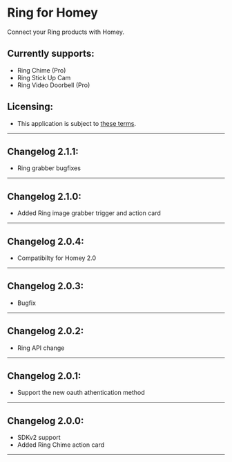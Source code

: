 # Ring for Homey
Connect your Ring products with Homey.

## Currently supports:
* Ring Chime (Pro)
* Ring Stick Up Cam
* Ring Video Doorbell (Pro)

## Licensing:
* This application is subject to [these terms](https://github.com/denniedegroot/com.ring/blob/master/LICENSE).

---

## Changelog 2.1.1:
- Ring grabber bugfixes

---

## Changelog 2.1.0:
- Added Ring image grabber trigger and action card

---

## Changelog 2.0.4:
- Compatibilty for Homey 2.0

---

## Changelog 2.0.3:
- Bugfix

---

## Changelog 2.0.2:
- Ring API change

---

## Changelog 2.0.1:
- Support the new oauth athentication method

---

## Changelog 2.0.0:
- SDKv2 support
- Added Ring Chime action card

---
